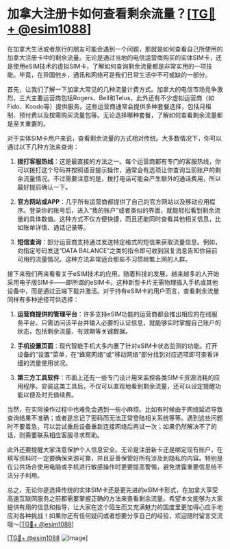 # 加拿大注册卡如何查看剩余流量？[[TG💪+ @esim1088](https://t.me/s/esim1088)]

在加拿大生活或者旅行的朋友可能会遇到一个问题，那就是如何查看自己所使用的加拿大注册卡中的剩余流量。无论是通过当地的电信运营商购买的实体SIM卡，还是使用eSIM技术的虚拟SIM卡，了解如何查询剩余流量都是非常实用的一项技能。毕竟，在异国他乡，通讯和网络可是我们日常生活中不可或缺的一部分。

首先，让我们了解一下加拿大常见的几种流量计费方式。加拿大的电信市场竞争激烈，三大主要运营商包括Rogers、Bell和Telus，此外还有不少虚拟运营商（如Fido、Koodo等）提供服务。这些运营商通常会提供多种套餐选择，包括月租制、预付费以及按需购买流量包等。无论选择哪种套餐，了解如何查看剩余流量都是至关重要的。

对于实体SIM卡用户来说，查看剩余流量的方式相对传统。大多数情况下，你可以通过以下几种方法来查询：

1. **拨打客服热线**：这是最直接的方法之一。每个运营商都有专门的客服热线，你可以拨打这个号码并按照语音提示操作，通常会有选项让你查询当前账户的剩余流量情况。不过需要注意的是，拨打电话可能会产生额外的通话费用，所以最好提前确认一下。

2. **官方网站或APP**：几乎所有运营商都提供了自己的官方网站以及移动应用程序。登录你的账号后，进入“我的账户”或者类似的界面，就能轻松看到剩余流量的具体数值。这种方式不仅方便快捷，而且还能同时查看其他相关信息，比如账单详情、通话记录等。

3. **短信查询**：部分运营商支持通过发送特定格式的短信来获取流量信息。例如，向指定号码发送“DATA BALANCE”之类的指令即可收到回复消息告知你目前可用的流量情况。这种方法非常适合那些不习惯频繁上网的人群。

接下来我们再来看看关于eSIM技术的应用。随着科技的发展，越来越多的人开始采用电子版SIM卡——即所谓的eSIM卡。这种新型卡片无需物理插入手机或其他设备中，而是通过云端下载并激活。对于持有eSIM卡的用户而言，查看剩余流量同样有多种途径可供选择：

1. **运营商提供的管理平台**：许多支持eSIM功能的运营商都会推出相应的在线服务平台。只需访问该平台并输入必要的认证信息，就能够实时掌握自己账户的状态，包括剩余流量、有效期等关键数据。

2. **手机设置页面**：现代智能手机大多内置了针对eSIM卡状态监测的功能。打开设备的“设置”菜单，在“蜂窝网络”或“移动网络”部分找到对应选项即可查看详细的流量使用状况。

3. **第三方工具软件**：市面上还有一些专门设计用来监控各类SIM卡资源消耗的应用程序。安装这类工具后，不仅可以直观地看到剩余流量，还可以设定提醒功能以便及时充值续费。

当然，在实际操作过程中也难免会遇到一些小麻烦。比如有时候由于网络延迟导致查询结果不准确；或者是忘记了密码而无法正常登陆相关系统等等。遇到这些问题时不要着急，可以尝试重启设备重新连接网络后再试一次；如果仍然解决不了的话，则需要联系相应客服寻求帮助。

此外还要提醒大家注意保护个人信息安全。无论是注册新卡还是绑定现有账户，在填写资料时一定要确保来源可靠，并且妥善保管好所有涉及到隐私的内容。特别是在公共场合使用电脑或手机进行敏感操作时更要提高警惕，避免泄露重要信息给不法分子利用。

总之，无论你是选择传统的实体SIM卡还是更先进的eSIM卡形式，在加拿大享受高速互联网服务之前都需要掌握正确的方法来查看剩余流量。希望本文能够为大家提供有用的信息和指导，让大家在这个陌生而又充满魅力的国度里更加得心应手地应对各种挑战！如果你还有任何疑问或者想要分享自己的经验，欢迎随时留言交流哦～[[TG💪+ @esim1088](https://t.me/s/esim1088)]

[[TG💪+ @esim1088](https://t.me/s/esim1088) ![Image](https://i.postimg.cc/4NQfJmqS/Snipaste-2025-05-13-00-14-12.png)]